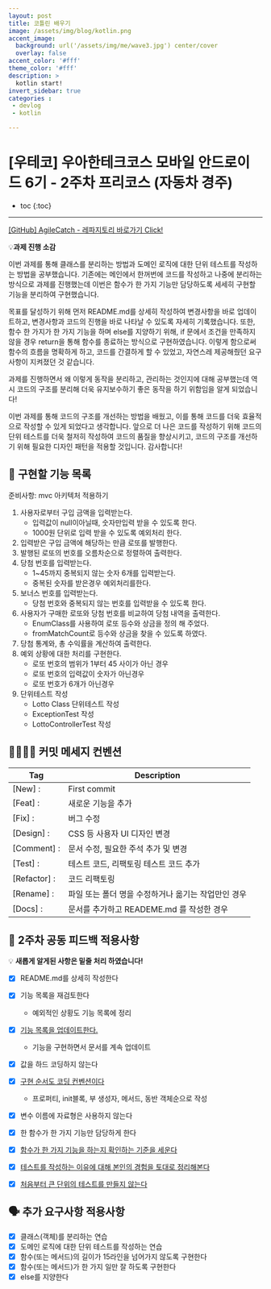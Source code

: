 ```yaml
---
layout: post
title: 코틀린 배우기
image: /assets/img/blog/kotlin.png
accent_image: 
  background: url('/assets/img/me/wave3.jpg') center/cover
  overlay: false
accent_color: '#fff'
theme_color: '#fff'
description: >
  kotlin start!
invert_sidebar: true
categories :
 - devlog	
 - kotlin

---
```


# [우테코] 우아한테크코스 모바일 안드로이드 6기 - 2주차 프리코스 (자동차 경주)

* toc
{:toc}
---

[[GitHub] AgileCatch - 레파지토리 바로가기 Click!](https://github.com/AgileCatch/kotlin-lotto-6/tree/AgileCatch)

💡**과제 진행 소감**

이번 과제를 통해 클래스를 분리하는 방법과 도메인 로직에 대한 단위 테스트를 작성하는 방법을 공부했습니다.
기존에는 메인에서 한꺼번에 코드를 작성하고 나중에 분리하는 방식으로 과제를 진행했는데 이번은 함수가 한 가지 기능만 담당하도록 세세히 구현할 기능을 분리하여 구현했습니다.

목표를 달성하기 위해 먼저 README.md를 상세히 작성하여 변경사항을 바로 업데이트하고, 변경사항과 코드의 진행을 바로 나타날 수 있도록 자세히 기록했습니다. 또한, 함수 한 가지가 한 가지 기능을 하며 else를 지양하기 위해, if 문에서 조건을 만족하지 않을 경우 return을 통해 함수를 종료하는 방식으로 구현하였습니다. 이렇게 함으로써 함수의 흐름을 명확하게 하고, 코드를 간결하게 할 수 있었고, 자연스레  제공해줬던 요구사항이 지켜졌던 것 같습니다.

과제를 진행하면서 왜 이렇게 동작을 분리하고, 관리하는 것인지에 대해 공부했는데 역시 코드의 구조를 분리해 더욱 유지보수하기 좋은 동작을 하기 위함임을 알게 되었습니다!

이번 과제를 통해 코드의 구조를 개선하는 방법을 배웠고, 이를 통해 코드를 더욱 효율적으로 작성할 수 있게 되었다고 생각합니다.  앞으로 더 나은 코드를 작성하기 위해 코드의 단위 테스트를 더욱 철저히 작성하여 코드의 품질을 향상시키고, 코드의 구조를 개선하기 위해 필요한 디자인 패턴을 적용할 것입니다. 감사합니다!



## 🧾 **구현할 기능 목록**

준비사항: mvc 아키텍처 적용하기

1. 사용자로부터 구입 금액을 입력받는다.
    - 입력값이 null이아닐때, 숫자만입력 받을 수 있도록 한다.
    - 1000원 단위로 입력 받을 수 있도록 예외처리 한다.
2. 입력받은 구입 금액에 해당하는 만큼 로또를 발행한다.
3. 발행된 로또의 번호를 오름차순으로 정렬하여 출력한다.
4. 당첨 번호를 입력받는다.
    - 1~45까지 중복되지 않는 숫자 6개를 입력받는다.
    - 중복된 숫자를 받은경우 예외처리를한다.
5. 보너스 번호를 입력받는다.
    - 당첨 번호와 중복되지 않는 번호를 입력받을 수 있도록 한다.
6. 사용자가 구매한 로또와 당첨 번호를 비교하여 당첨 내역을 출력한다.
    - EnumClass를 사용하여 로또 등수와 상금을 정의 해 주었다.
    - fromMatchCount로 등수와 상금을 찾을 수 있도록 하였다.
7. 당첨 통계와, 총 수익률을 계산하여 출력한다.
8. 예외 상황에 대한 처리를 구현한다.
    - 로또 번호의 범위가 1부터 45 사이가 아닌 경우
    - 로또 번호의 입력값이 숫자가 아닌경우
    - 로또 번호가 6개가 아닌경우
9. 단위테스트 작성
    - Lotto Class 단위테스트 작성
    - ExceptionTest 작성
    - LottoControllerTest 작성



## 🫱🏻‍🫲🏼 **커밋 메세지 컨벤션**

| Tag          | Description                   |
|--------------|-------------------------------|
| [New] :      | First commit                  |
| [Feat] :     | 새로운 기능을 추가                    |
| [Fix] :      | 버그 수정                         |
| [Design] :   | CSS 등 사용자 UI 디자인 변경           |
| [Comment] :  | 문서 수정, 필요한 주석 추가 및 변경         |
| [Test] :     | 테스트 코드, 리팩토링 테스트 코드 추가        |
| [Refactor] : | 코드 리팩토링                       |
| [Rename] :   | 파일 또는 폴더 명을 수정하거나 옮기는 작업만인 경우 |
| [Docs] :   	 | 문서를 추가하고 READEME.md 를 작성한 경우  |



## 📢 **2주차 공동 피드백 적용사항**

💡 **새롭게 알게된 사항은 밑줄 처리 하였습니다!**

- [x] README.md를 상세히 작성한다
- [x] 기능 목록을 재검토한다
    - 예외적인 상황도 기능 목록에 정리
- [x] <u>기능 목록을 업데이트한다.</u>
    - 기능을 구현하면서 문서를 계속 업데이트
- [x] 값을 하드 코딩하지 않는다
- [x] <u>구현 순서도 코딩 컨벤션이다</u>
    - 프로퍼티, init블록, 부 생성자, 메서드, 동반 객체순으로 작성
- [x] 변수 이름에 자료형은 사용하지 않는다
- [x] 한 함수가 한 가지 기능만 담당하게 한다
- [x] <u>함수가 한 가지 기능을 하는지 확인하는 기준을 세운다</u>
- [x] <u>테스트를 작성하는 이유에 대해 본인의 경험을 토대로 정리해본다</u>
- [x] <u>처음부터 큰 단위의 테스트를 만들지 않는다</u>



## 🗣️ **추가 요구사항 적용사항**

- [x] 클래스(객체)를 분리하는 연습
- [x] 도메인 로직에 대한 단위 테스트를 작성하는 연습
- [x] 함수(또는 메서드)의 길이가 15라인을 넘어가지 않도록 구현한다
- [x] 함수(또는 메서드)가 한 가지 일만 잘 하도록 구현한다
- [x] else를 지양한다

